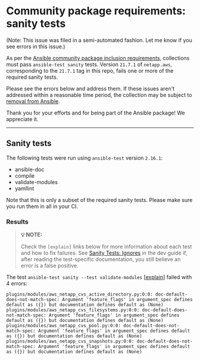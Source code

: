 # Community package requirements: sanity tests

(Note: This issue was filed in a semi-automated fashion. Let me know if you see errors in this issue.)

As per the [Ansible community package inclusion requirements][ci-testing], collections must pass `ansible-test sanity` tests. Version `21.7.1` of `netapp.aws`, corresponding to the `21.7.1` tag in this repo, fails one or more of the required sanity tests.


Please see the errors below and address them. If these issues aren't addressed within a reasonable time period, the collection may be subject to [removal from Ansible][removal].

Thank you for your efforts and for being part of the Ansible package! We appreciate it.

---

## Sanity tests

The following tests were run using `ansible-test` version `2.16.1`:

- ansible-doc
- compile
- validate-modules
- yamllint

Note that this is only a subset of the required sanity tests. Please make sure you run them in all in your CI.

### Results

> **💡 NOTE:**
>
> Check the `[explain]` links below for more information about each test and how to fix failures.
> See [Sanity Tests: Ignores](https://docs.ansible.com/ansible/latest/dev_guide/testing/sanity/ignores.html) in the dev guide if, after reading the test-specific documentation, you still believe an error is a false positive.

The test `ansible-test sanity --test validate-modules` [[explain](https://docs.ansible.com/ansible-core/2.16/dev_guide/testing/sanity/validate-modules.html)] failed with 4 errors:

``` text
plugins/modules/aws_netapp_cvs_active_directory.py:0:0: doc-default-does-not-match-spec: Argument 'feature_flags' in argument_spec defines default as ({}) but documentation defines default as (None)
plugins/modules/aws_netapp_cvs_filesystems.py:0:0: doc-default-does-not-match-spec: Argument 'feature_flags' in argument_spec defines default as ({}) but documentation defines default as (None)
plugins/modules/aws_netapp_cvs_pool.py:0:0: doc-default-does-not-match-spec: Argument 'feature_flags' in argument_spec defines default as ({}) but documentation defines default as (None)
plugins/modules/aws_netapp_cvs_snapshots.py:0:0: doc-default-does-not-match-spec: Argument 'feature_flags' in argument_spec defines default as ({}) but documentation defines default as (None)
```




[ci-testing]: https://docs.ansible.com/ansible/latest/community/collection_contributors/collection_requirements.html#ci-testing
[repo-mgmt]: https://docs.ansible.com/ansible/latest/community/collection_contributors/collection_requirements.html#repository-management
[removal]: https://github.com/ansible-collections/overview/blob/main/removal_from_ansible.rst
